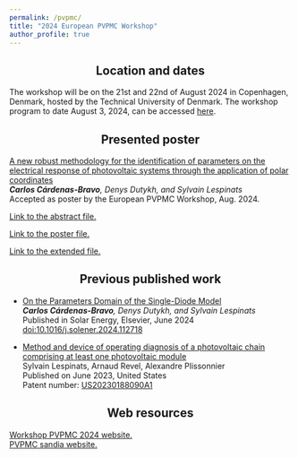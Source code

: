```yaml
---
permalink: /pvpmc/
title: "2024 European PVPMC Workshop"
author_profile: true
---
```


<h2><center> 
  Location and dates
</center></h2>

The workshop will be on the 21st and 22nd of August 2024 in Copenhagen, Denmark, hosted by the Technical University of Denmark.
The workshop program to date August 3, 2024, can be accessed <a href="https://pvpmc.sandia.gov/download/8002/?tmstv=1721328275" target="_blank"> here</a>. 


<h2><center> 
  Presented poster
</center></h2>

<u> A new robust methodology for the identification of parameters on the electrical response of photovoltaic systems through the application of polar coordinates </u> <br>
*<b>Carlos Cárdenas-Bravo</b>, Denys Dutykh, and Sylvain Lespinats* <br>
Accepted as poster by the European PVPMC Workshop, Aug. 2024. <br>

<a href="/files/abstract_2024.pdf" target="_blank"> Link to the abstract file.</a>

<a href="/files/abstract_2024.pdf" target="_blank"> Link to the poster file.</a>

<a href="/files/abstract_2024.pdf" target="_blank"> Link to the extended file.</a>

<h2><center> 
  Previous published work
</center></h2>

- <u> On the Parameters Domain of the Single-Diode Model </u> <br>
*<b>Carlos Cárdenas-Bravo</b>, Denys Dutykh, and Sylvain Lespinats* <br>
Published in Solar Energy, Elsevier, June 2024 <br>
<a href="https://doi.org/10.1016/j.solener.2024.112718" target="_blank">doi:10.1016/j.solener.2024.112718 </a> <br> 

- <u> Method and device of operating diagnosis of a photovoltaic chain comprising at least one photovoltaic module  </u> <br>
Sylvain Lespinats, Arnaud Revel, Alexandre Plissonnier <br>
Published on June 2023, United States <br>
Patent number: <a href="https://patents.google.com/patent/US20230188090A1/en" target="_blank"> US20230188090A1 </a>

<h2><center> 
  Web resources
</center></h2>

<a href="https://iea-pvps.org/events/2024-european-pvpmc-workshop/" target="_blank"> Workshop PVPMC 2024 website. </a> <br>
<a href="https://pvpmc.sandia.gov/" target="_blank"> PVPMC sandia website. </a> 





